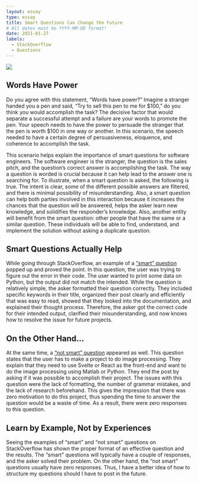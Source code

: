 ```yaml
---
layout: essay
type: essay
title: Smart Questions Can Change the Future
# All dates must be YYYY-MM-DD format!
date: 2021-01-27
labels:
  - StackOverflow
  - Questions
---
```


<img class="ui medium left floated image" src="../images/Change-Your-Words-And-World.jpg">

## Words Have Power

<p> Do you agree with this statement, “Words have power?” Imagine a stranger handed you a pen and said, “Try to sell this pen to me for $100,” do you think you would accomplish the task? The decisive factor that would separate a successful attempt and a failure are your words to promote the pen. Your speech needs to have the power to persuade the stranger that the pen is worth $100 in one way or another. In this scenario, the speech needed to have a certain degree of persuasiveness, eloquence, and coherence to accomplish the task. </p>

<p> This scenario helps explain the importance of smart questions for software engineers. The software engineer is the stranger, the question is the sales pitch, and the question’s correct answer is accomplishing the task. The way a question is worded is crucial because it can help lead to the answer one is searching for. To illustrate, when a smart question is asked, the following is true. The intent is clear, some of the different possible answers are filtered, and there is minimal possibility of misunderstanding. Also, a smart question can help both parties involved in this interaction because it increases the chances that the question will be answered, helps the asker learn new knowledge, and solidifies the responder’s knowledge. Also, another entity will benefit from the smart question: other people that have the same or a similar question. These individuals will be able to find, understand, and implement the solution without asking a duplicate question. </p>


## Smart Questions Actually Help

<p> While going through StackOverflow, an example of a <a href="https://stackoverflow.com/questions/19371408/preparing-a-variable-value-for-display-using-d-in-python" target="_blank" rel="noreferrer">“smart” question</a> popped up and proved the point. In this question, the user was trying to figure out the error in their code. The user wanted to print some data on Python, but the output did not match the intended. While the question is relatively simple, the asker formatted their question correctly. They included specific keywords in their title, organized their post clearly and efficiently that was easy to read, showed that they looked into the documentation, and explained their thought process. Therefore, the asker got the correct code for their intended output, clarified their misunderstanding, and now knows how to resolve the issue for future projects. </p>  

## On the Other Hand… 

<p> At the same time, a <a href="https://stackoverflow.com/questions/65917383/integrate-svelte-react-with-matlab-python" target="_blank" rel="noreferrer">“not smart” question</a> appeared as well. This question states that the user has to make a project to do image processing. They explain that they need to use Svelte or React as the front-end and want to do the image processing using Matlab or Python. They end the post by asking if it was possible to accomplish their project. The issues with this question were the lack of formatting, the number of grammar mistakes, and the lack of research beforehand. This gives the impression that there was zero motivation to do this project, thus spending the time to answer the question would be a waste of time. As a result, there were zero responses to this question. </p> 

## Learn by Example, Not by Experiences

<p> Seeing the examples of “smart” and “not smart” questions on StackOverflow has shown the proper format of an effective question and the results. The “smart” questions will typically have a couple of responses, and the asker solved their problem. On the other hand, the “not smart” questions usually have zero responses. Thus, I have a better idea of how to structure my questions should I have to post in the future. </p>
